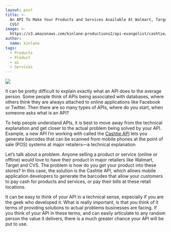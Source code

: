 ```yaml
---
layout: post
title: >-
  An API To Make Your Products and Services Available At Walmart, Target and
  CVS?
image: >-
  https://s3.amazonaws.com/kinlane-productions2/api-evangelist/cashtie/cashtie_logo.png
author:
  name: kinlane
tags:
  - Products
  - Product
  - ai
  - Services
---
```

[![](https://s3.amazonaws.com/kinlane-productions2/api-evangelist/cashtie/cashtie_logo.png)](http://bit.ly/1grzE1H)

It can be pretty difficult to explain exactly what an API does to the average person. Some people think of APIs being associated with databases, where others think they are always attached to online applications like Facebook or Twitter. Then there are so many types of APIs, where do you start, when someone asks what is an API?

To help people understand APIs, it is best to move away from the technical explanation and get closer to the actual problem being solved by your API. Example, a new API I’m working with called the [Cashtie API](http://bit.ly/1grzE1H) lets you generate barcodes that can be scanned from mobile phones at the point of sale (POS) systems at major retailers—a technical explanation

Let’s talk about a problem. Anyone selling a product or service (online or offline) would love to have their product in major retailers like Walmart, Target and CVS. The problem is how do you get your product into these stores? In this case, the solution is the Cashtie API, which allows mobile application developers to generate the barcodes that allow your customers to pay cash for products and services, or pay their bills at these retail locations.

It can be easy to think of your API in a technical sense, especially if you are the geek who developed it. What is really important, is that you think of it terms of providing solutions to actual problems businesses are facing. If you think of your API in these terms, and can easily articulate to any random person the value it delivers, there is a much greater chance your API will be put to use.